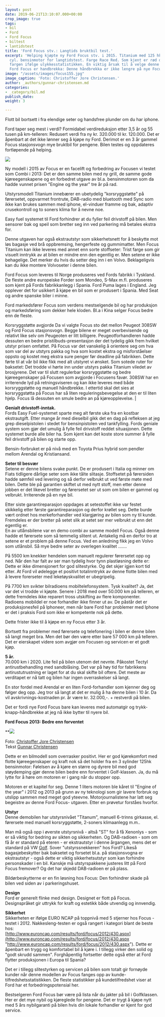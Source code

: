 ```yaml
---
layout: post
date: 2019-06-21T13:10:07.000+00:00
crop_image: true
tags:
- bil
- Ford
- Ford Focus
- biltest
- lantidstest
title: 'Ford Focus stv.: Langtids bruktbil test.'
excerpt: 'Helping kjøpte ny Ford Focus stv. i 2015. Titanium med 125 hk 1 liters 3
  cyl. bensinmotor for langtidstest. Farge Race Red. Som kjent er rød den sikreste
  fargen ifølge ulykkesstatistikken. En viktig årsak til å velge denne modellen av
  Ford Focus er handbrekka: Denne håndbrekka er ikke lengre på nye Focus. '
image: "/assets/images/focus155.jpg"
image_caption: 'Foto: Christoffer Jore Christensen.'
author: _authors/gunnar-christensen.md
categories:
- _category/bil.md
publish_date: 
weight: 3

---
```

Flott bil bortsett i fra elendige seter og handsfree plunder om du har iphone.

Ford taper seg mest i verdi? Formidabel verdireduksjon etter 3,5 år og 55 tusen på km-telleren: Redusert verdi fra ny kr. 320.000 til kr. 120.000. Det er åpenbart at det ikke lønner seg å kjøpe ny Ford. Derimot er en 3 år gammel Focus stasjonsvogn mye bruktbil for pengene. Bilen testes og oppdateres fortløpende på helping.

![](https://wwww.helping.no/assets/images/focus155.jpg)

Ny modell i 2015 av Focus er en facelift og forbedring av Focusen vi testet som Combi i 2013: Det er den samme bilen med ny grill, de samme gode kjøreegenskapene og en forbedret utgave av bl.a. bensinmotoren som da hadde vunnet prisen "Engine og the year" tre år på rad.

Utstyrsmodell Titanium innebærer en ubetydelig "korsryggstøtte" på førersetet, oppvarmet frontrute, DAB-radio med bluetooth med Sync som ikke kan brukes sammen med iphone, el-vinduer framme og bak, adaptiv crusekontroll og to soners klima for å nevne noe.

Easy fuel systemet til Ford forhindrer at du fyller feil drivstoff på bilen. Men sensorer bak og speil som bretter seg inn ved parkering må betales ekstra for.

Denne utgaven har også ekstrautstyr som sikkerhetsnett for å beskytte mot løs bagasje ved brå oppbremsing, hengerfeste og gummimatter. Men Focus Titanium kan ikke leveres med annet enn sorte stoffseter: Trist farge som gir visuelt inntrykk av at bilen er mindre enn den egentlig er. Men setene er ikke behagelige. Det merker du hvis du setter deg inn i en Volvo. Beklageligvis kan du ikke montere Volvoseter i denne bilen.

Ford Focus som leveres til Norge produseres ved Fords fabrikk i Tyskland. De fleste andre europeiske Forder som Mondeo, S-Max m.fl. produseres som kjent på Fords fabrikkanlegg i Spania. Ford Puma lages i England. Jeg opplever det for usikkert å kjøpe en bil som er produsert i Spania. Med Seat og andre spanske biler i minne.

Ford markedsfører Focus som verdens mestselgende bil og har produksjon og markedsføring som dekker hele kloden. Bl.a i Kina selger Focus bedre enn de fleste.

Korsryggstøtte avgjorde Da vi valgte Focus sto det mellon Peugeot 308SW og Ford Focus stasjonsvogn. Begge bilene er meget overbevisende og relativt like selv om Peugeoten er litt billigere. Peugeotforhandleren hadde dessuten en bedre pristilbuds-presentasjon der det tydelig gikk frem hvilket utstyr prisen omfattet. På Focus var det vanskelig å orientere seg om hva som var del av utstyrs pakka og hva som kostet ekstra og misforståelser oppsto og kostet meg ekstra sure penger før deadline på fabrikken. Dette førte til at vår bil ikke fikk med alt utstyret vi ønsket. Som sotede ruter for baksetet: Det trodde vi hørte inn under utstyrs pakka Titanium viledet av brosjyrene. Det var til slutt regulerbar korsryggstøtte og bedre kjøreegenskaper på Focusen som avgjorde i Focusens favør. 308SW har en irriterende lyd på retningsviseren og kan ikke leveres med både korsryggstøtte og manuell håndbrekke. I ettertid skal det sies at korsryggstøtta på Focus har så liten reguleringsbevegelse at den er til liten hjelp. Focus lå dessuten en smule bedre an på kjøreopplevelse. |

**Genialt drivstoff-inntak.**  
Fords Easy Fuel-systemet sparte meg alt første uka fra en kostbar ekstrautgift. Etter mange år med dieselbil gikk det en dag på refleksen at jeg grep dieselpistolen i stedet for bensinpistolen ved tankfylling. Fords geniale system som gjør det umulig å fylle feil drivstoff reddet situasjonen. Dette systemet burde alle biler ha. Som kjent kan det koste store summer å fylle feil drivstoff på bilen og starte opp.

Bensin-forbruket er på nivå med en Toyota Prius hybrid som pendler mellom Arendal og Kristiansand. 

**Seter til besvær**  
Setene er denne bilens svake punkt. De er produsert i Italia og minner om Fiats tidligere dårlige seter som ikke tålte slitasje. Stoffsetet på førersiden hadde sømfeil ved levering og så derfor velbrukt ut ved første møte med bilen. Dette ble på garantien skiftet ut med nytt stoff, men etter denne jobben er det likevel bretter og førersetet ser ut som om bilen er gammel og velbrukt. Irriterende på en nye bil.

Etter siste garantireparasjon oppdages at setestoffet ikke var festet skikkelig etter første garantireparasjon og derfor krøllet seg. Dette burde vært ordnet hos merkeforhandler ved klargjøring av bilen som ny til kunde. Fremdeles er der bretter på setet slik at setet ser mer velbrukt ut enn det egentlig er.  
En av utlånsbilene var en demo combi av samme modell Focus. Også denne hadde et førersete som så temmelig slitent ut. Antakelig må en derfor tro at setene er et problem på denne Focus. Ved en anledning fikk jeg en Volvo som utlånsbil. Så mye bedre seter av overlegen kvalitet .......

På 5500 km knekker hendelen som manuelt regulerer førersetet opp og ned. Når den har falt av ser man tydelig hvor tynn plastløsning dette er: Dette er ikke dimensjonert for god slitestyrke. Og det skjer igjen kort tid etter. At Ford vil ødelegge et positivt totalinntrykk av denne flotte bilen med å levere forerseter med leketøyskvalitet er ubegripelig.

På 7700 km svikter bilradioens mobiltelefonsystem. Tysk kvalitet? Ja, det var det vi trodde vi kjøpte. Senere i 2018 med over 50.000 km på telleren, er dette fremdeles ikke reparert tross utskifting av flere komponenter. Radioens mobildel er noe forhandler ikke finner ut av. De påstår det er produksjonesfeil på Iphoneer, men når bare Ford har problemer med Iphone er det i praksis Ford som ikke er kompetente nok på dette.

Dette frister ikke til å kjøpe en ny Focus etter 3 år.

Bortsett fra problemer med førersete og telefonering i bilen er denne bilen så langt meget bra. Men det bør den være etter bare 57 000 km på telleren. Det er eierskapet videre som avgjør om Focusen og servicen er et godt kjøp.

**5 år.**  
70\.000 km i 2020. Lite feil på bilen utenom det nevnte. Påkostet Tectyl antirustbehandling med sandblåsing. Det var på høy tid for fabrikkens antirustutrustning er laget for at du skal skifte bil oftere. Det meste av verditapet er nå tatt og bilen har ingen overraskelser så langt. 

En stor fordel med Arendal er en liten Ford-forhandler som kjenner deg og følger deg opp. Jeg tror så langt at det er mulig å ha denne bilen i 10 år. Da vil avskrivnings-kostnaden pr. år være kr. 32.000,-. + restverdi på bilen.

Det er fordi nye Ford Focus bare kan leveres med automatgir og trykk-knapp-håndbrekke at jeg nå ikke bytter til nyere bil. 

**Ford Focus 2013: Bedre enn forventet**

\**![](https://wwww.helping.no/assets/images/focus1.jpg)

Foto: [Christoffer Jore Christensen](http://www.helping.no/christoffer.htm)  
Tekst [Gunnar Christensen](http://www.helping.no/gunnar.htm)

Dette er en bilmodell som overrasker positivt. Her er god kjørekomfort med flotte kjøreegenskaper og kraft nok så det holder fra en 3 sylinder 125hk bensinmotor: Følelsen av å kjøre en større og dyrere bil med god støydemping gjør denne bilen bedre enn forventet i Golf-klassen. Ja, du må lytte for å høre om motoren er i gang når du stopper opp.

Motoren er et kapitel for seg. Denne 1 liters motoren ble kåret til "Engine of the year" i 2012 og 2013 på grunn av ny teknologi som gir lavere forbruk og utslipp sammen med meget god yteevne. Motorjournalistene har latt seg begeistre av denne Ford Focus- utgaven. Etter en prøvetur forståes hvorfor.

**Utstyr**  
Denne demobilen har utstyrsnivået "Titanum", manuell 6-trinns girkasse, el. førersete med manuell korsryggstøtte, 2-soners klimaanlegg m.m..

Man må også opp i øverste utstyrsnivå - altså "ST" for å få Xenonlys - som er så viktig for bedring av sikten og sikkerheten. Og DAB-radioen - som om få år er standard på eteren - er ekstrautstyr i denne årgangen, mens det er standard på VW [Golf](http://www.helping.no/golf7.htm). Sover "utstyrssnekkeren" hos Ford? Likeså bagasjebeskytter bak baksetet og forsetet bl.a. på stasjonsvogna er ekstrautstyr - også dette er viktig sikkerhetsutstyr som kan forhindre personskader i en bil. Kanskje må utstyrspakkene justeres litt på Ford  
Focus fremover? Og det har skjedd DAB-radioen er på plass.

Bildørbeskytterne er en fin løsning hos Focus: Den forhindrer skade på  
bilen ved siden av i parkeringshuset.

**Design**  
Ford er generelt flinke med design. Designet er flott på Focus. Designspråket gir uttrykk for kraft og estetikk både utvendig og innvendig.

**Sikkerhet**  
Sikkerheten er ifølge EURO NCAP på toppnivå med 5 stjerner hos Focus - testet i 2012. Nakkesleng-testen er også rangert i kategori blant de beste hos:  
[http://www.euroncap.com/results/ford/focus/2012/430.aspx](http://www.euroncap.com/results/ford/focus/2012/430.aspx "http://www.euroncap.com/results/ford/focus/2012/430.aspx"). Dette er åpenbart en trygg og komfortabel bil å kjøre i. I tillegg virker den solid og "godt skrudd sammen". Forghåpentlig fortsetter dette også etter at Ford flytter produksjonen i Europa til Spania?

Det er i tillegg slitestyrken og servicen på bilen som totalt gir fornøyde kunder når denne modellen av Focus fanges opp av kunde-tilfredshetsstatistikken. De fleste statistikker på kundetilfredshet viser at Ford har et forbedringspotensial her.

Bestselgeren Ford Focus bør være på lista når du jakter på bil i Golfklassen. Her er det mye nybil og kjøreglede for pengene. Det er trygt å kjøpe nytt med 5 års nybilgaranti på bilen hvis din lokale forhandler er kjent for god service.